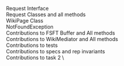 Request Interface\
Request Classes and all methods\
WikiPage Class\
NotFoundException\
Contributions to FSFT Buffer and All methods\
Contributions to WikiMediator and All methods\
Contributions to tests \
Contributions to specs and rep invariants \
Contributions to task 2 \